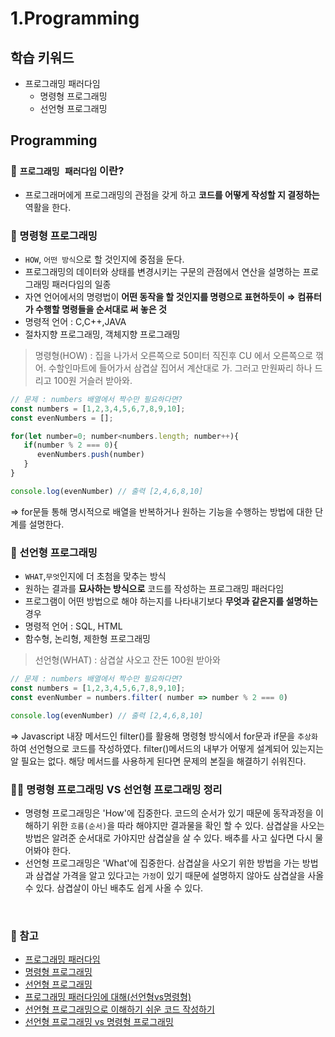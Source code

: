 # 1.Programming

## 학습 키워드

- 프로그래밍 패러다임
  - 명령형 프로그래밍
  - 선언형 프로그래밍

## Programming

### 📖 `프로그래밍 패러다임` 이란?  

- 프로그래머에게 프로그래밍의 관점을 갖게 하고 __코드를 어떻게 작성할 지 결정하는__ 역활을 한다.

### 🤖 명령형 프로그래밍

- `HOW`, `어떤 방식`으로 할 것인지에 중점을 둔다.
- 프로그래밍의 데이터와 상태를 변경시키는 구문의 관점에서 연산을 설명하는 프로그래밍 패러다임의 일종
- 자연 언어에서의 명령법이 __어떤 동작을 할 것인지를 명령으로 표현하듯이__ __⇒ 컴퓨터가 수행할 명령들을 순서대로 써 놓은 것__
- 명령적 언어 : C,C++,JAVA
- 절차지향 프로그래밍, 객체지향 프로그래밍

> 명령형(HOW) : 집을 나가서 오른쪽으로 50미터 직진후 CU 에서 오른쪽으로 꺾어. 수할인마트에 들어가서 삼겹살 집어서 계산대로 가. 그러고 만원짜리 하나 드리고 100원 거슬러 받아와.

```javascript
// 문제 : numbers 배열에서 짝수만 필요하다면?
const numbers = [1,2,3,4,5,6,7,8,9,10]; 
const evenNumbers = []; 

for(let number=0; number<numbers.length; number++){
   if(number % 2 === 0){
      evenNumbers.push(number)
   }
}

console.log(evenNumber) // 출력 [2,4,6,8,10] 
```

⇒ for문들 통해 명시적으로 배열을 반복하거나 원하는 기능을 수행하는 방법에 대한 단계를 설명한다.

### 🤖 선언형 프로그래밍

- `WHAT`,`무엇`인지에 더 초첨을 맞추는 방식
- 원하는 결과를 __묘사하는 방식으로__ 코드를 작성하는 프로그래밍 패러다임
- 프로그램이 어떤 방법으로 해야 하는지를 나타내기보다 __무엇과 같은지를 설명하는__ 경우
- 명령적 언어 : SQL, HTML
- 함수형, 논리형, 제한형 프로그래밍

>선언형(WHAT) : 삼겹살 사오고 잔돈 100원 받아와

```javascript
// 문제 : numbers 배열에서 짝수만 필요하다면?
const numbers = [1,2,3,4,5,6,7,8,9,10]; 
const evenNumber = numbers.filter( number => number % 2 === 0)

console.log(evenNumber) // 출력 [2,4,6,8,10] 
```

⇒ Javascript 내장 메서드인 filter()를 활용해 명령형 방식에서 for문과 if문을 `추상화`하여 선언형으로 코드를 작성하였다. filter()메서드의 내부가 어떻게 설계되어 있는지는 알 필요는 없다. 해당 메서드를 사용하게 된다면
문제의 본질을 해결하기 쉬워진다.

### ✍🏻 명령형 프로그래밍 VS 선언형 프로그래밍 정리  

- 명령형 프로그래밍은 'How'에 집중한다.
  코드의 순서가 있기 때문에 동작과정을 이해하기 위한 `흐름(순서)`을 따라 해야지만 결과물을 확인 할 수 있다.
  삼겹살을 사오는 방법은 알려준 순서대로 가야지만 삼겹살을 살 수 있다. 배추를 사고 싶다면 다시 물어봐야 한다.
- 선언형 프로그래밍은 'What'에 집중한다.
삼겹살을 사오기 위한 방법을 가는 방법과 삼겹살 가격을 알고 있다고는 `가정`이 있기 때문에 설명하지 않아도 삼겹살을 사올 수 있다. 삼겹살이 아닌 배추도 쉽게 사올 수 있다.
<br/>

### 🔗 참고

- [프로그래밍 패러다임]("https://ko.wikipedia.org/wiki/%ED%94%84%EB%A1%9C%EA%B7%B8%EB%9E%98%EB%B0%8D_%ED%8C%A8%EB%9F%AC%EB%8B%A4%EC%9E%84")
- [명령형 프로그래밍]("https://ko.wikipedia.org/wiki/%EB%AA%85%EB%A0%B9%ED%98%95_%ED%94%84%EB%A1%9C%EA%B7%B8%EB%9E%98%EB%B0%8D")
- [선언형 프로그래밍]("https://ko.wikipedia.org/wiki/%EC%84%A0%EC%96%B8%ED%98%95_%ED%94%84%EB%A1%9C%EA%B7%B8%EB%9E%98%EB%B0%8D")
- [프로그래밍 패러다임에 대해(선언형vs명령형)](https://velog.io/@turtle601/프로그래밍-패러다임에-대해선언형-vs-명령형)
- [선언형 프로그래밍으로 이해하기 쉬운 코드 작성하기](https://yozm.wishket.com/magazine/detail/2083/)
- [선언형 프로그래밍 vs 명령형 프로그래밍](https://velog.io/@wndud0647/TIL-39-CS-선언형-프로그래밍-vs-명령형-프로그래밍)
